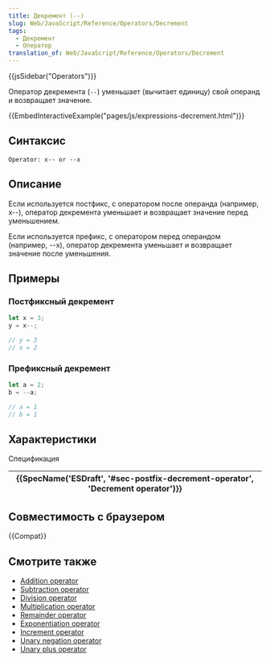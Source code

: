 ```yaml
---
title: Декремент (--)
slug: Web/JavaScript/Reference/Operators/Decrement
tags:
  - Декремент
  - Оператор
translation_of: Web/JavaScript/Reference/Operators/Decrement
---
```

{{jsSidebar("Operators")}}

Оператор декремента (`--`) уменьшает (вычитает единицу) свой операнд и возвращает значение.

{{EmbedInteractiveExample("pages/js/expressions-decrement.html")}}

## Синтаксис

```
Operator: x-- or --x
```

## Описание

Если используется постфикс, с оператором после операнда (например, x--), оператор декремента уменьшает и возвращает значение перед уменьшением.

Если используется префикс, с оператором перед операндом (например, --x), оператор декремента уменьшает и возвращает значение после уменьшения.

## Примеры

### Постфиксный декремент

```js
let x = 3;
y = x--;

// y = 3
// x = 2
```

### Префиксный декремент

```js
let a = 2;
b = --a;

// a = 1
// b = 1
```

## Характеристики

Спецификация

| {{SpecName('ESDraft', '#sec-postfix-decrement-operator', 'Decrement operator')}} |
| ------------------------------------------------------------------------------------------------------------ |

## Совместимость с браузером

{{Compat}}

## Смотрите также

- [Addition operator](/ru/docs/Web/JavaScript/Reference/Operators/Addition)
- [Subtraction operator](/ru/docs/Web/JavaScript/Reference/Operators/Subtraction)
- [Division operator](/ru/docs/Web/JavaScript/Reference/Operators/Division)
- [Multiplication operator](/ru/docs/Web/JavaScript/Reference/Operators/Multiplication)
- [Remainder operator](/ru/docs/Web/JavaScript/Reference/Operators/Remainder)
- [Exponentiation operator](/ru/docs/Web/JavaScript/Reference/Operators/Exponentiation)
- [Increment operator](/ru/docs/Web/JavaScript/Reference/Operators/Increment)
- [Unary negation operator](/ru/docs/Web/JavaScript/Reference/Operators/Unary_negation)
- [Unary plus operator](/ru/docs/Web/JavaScript/Reference/Operators/Unary_plus)
